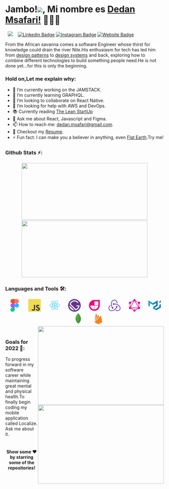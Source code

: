 # Jambo!<img src="https://media.giphy.com/media/MEFVcuRIoVETUMYZEe/giphy.gif" height="80px">, Mi nombre es [Dedan Msafari!](https://stormy-journey-04205.herokuapp.com/home) 👨🏼‍💻 


&nbsp; ![](https://visitor-badge.glitch.me/badge?page_id=dedanmsafari.dedanmsafari&style=flat-square&color=38b000)&nbsp;&nbsp;&nbsp;
[![Linkedin Badge](https://img.shields.io/badge/-LinkedIn-0e76a8?style=flat-square&logo=Linkedin&logoColor=white)](https://linkedin.com/in/dedanmsafari)
[![Instagram Badge](https://img.shields.io/badge/-Instagram-e4405f?style=flat-square&logo=Instagram&logoColor=white)](https://instagram.com/dedan_eleven/)
[![Website Badge](https://img.shields.io/badge/Website-3b5998?style=flat-square&logo=google-chrome&logoColor=white)](https://stormy-journey-04205.herokuapp.com/home)




From the African savanna comes a software Engineer whose thirst for knowledge could drain the river Nile.His enthusiasm for tech has led him from [design patterns](https://www.patterns.dev/posts/) to [design systems](https://rangle.io/blog/what-is-a-design-system/) and back, exploring how to combine different technologies to build something people need.He is not done yet...for this is only the beginning.

### Hold on,Let me explain why:

- 🔭 I’m currently working on the JAMSTACK.
- 🌱 I’m currently learning GRAPHQL.
- 👯 I’m looking to collaborate on React Native.
- 🤔 I’m looking for help with AWS and DevOps.
- 📚 Currently reading [The Lean StartUp](https://www.youtube.com/watch?v=RSaIOCHbuYw)
- 💬 Ask me about React, Javascript and Figma.
- 📫 How to reach me: dedan.msafari@gmail.com.
- 📝 Checkout my [Resume](https://github.com/dedanmsafari/dedanmsafari/blob/main/Dedan_Msafari_-_JavaScript%2C_React_and_React_Native_Engineer%2C_UIUX_Designer..pdf).
- ⚡ Fun fact: I can make you a believer in anything, even [Flat Earth](https://www.youtube.com/watch?v=ARp2j8t3O8Q).Try me!



### Github Stats ⚡️:

<div align="center">
  <img height= "180em" width="400em" src="https://github-readme-stats.vercel.app/api/top-langs/?username=dedanmsafari&layout=compact&title_color=ff0a54&icon_color=ffff3f&text_color=ffffff&bg_color=0a0012&theme=radical&langs_count=4" />
  <img height= "180em" width="400em"  src="https://github-readme-stats.vercel.app/api?username=dedanmsafari&&show_icons=true&title_color=ff0a54&icon_color=ffff3f&text_color=ffffff&bg_color=0a0012&theme=radical" />
</div>

### Languages and Tools 🛠:

<div  align="center">
<code><img width="40" height="40" src="https://github.com/devicons/devicon/blob/master/icons/figma/figma-original.svg" alt="figma"></code>&nbsp;&nbsp;&nbsp;&nbsp;&nbsp;
<code><img width="40" height="40" src="https://raw.githubusercontent.com/github/explore/80688e429a7d4ef2fca1e82350fe8e3517d3494d/topics/javascript/javascript.png" alt="javascript"></code>&nbsp;&nbsp;&nbsp;&nbsp;&nbsp;
<code><img width="40" height="40" src="https://raw.githubusercontent.com/github/explore/80688e429a7d4ef2fca1e82350fe8e3517d3494d/topics/react/react.png" alt="react"></code>&nbsp;&nbsp;&nbsp;&nbsp;&nbsp;
<code><img width="40" height="40" src="https://github.com/devicons/devicon/blob/master/icons/gatsby/gatsby-original.svg" alt="gatsby"></code>&nbsp;&nbsp;&nbsp;&nbsp;&nbsp;
<code><img width="40" height="40" src="https://github.com/devicons/devicon/blob/master/icons/jamstack/jamstack-original.svg" alt="jamstack"></code>&nbsp;&nbsp;&nbsp;&nbsp;&nbsp;
<code><img width="40" height="40" src="https://raw.githubusercontent.com/github/explore/80688e429a7d4ef2fca1e82350fe8e3517d3494d/topics/redux/redux.png" alt="react"></code>&nbsp;&nbsp;&nbsp;&nbsp;&nbsp;
<code><img width="40" height="40" src="https://raw.githubusercontent.com/github/explore/80688e429a7d4ef2fca1e82350fe8e3517d3494d/topics/graphql/graphql.png" alt="graphql"></code>&nbsp;&nbsp;&nbsp;&nbsp;&nbsp;
<code><img width="40" height="40" src="https://github.com/devicons/devicon/blob/master/icons/materialui/materialui-original.svg" alt="material-ui"></code>&nbsp;&nbsp;&nbsp;&nbsp;&nbsp;
  <code><img width="40" height="40" src="https://github.com/devicons/devicon/blob/master/icons/mongodb/mongodb-original.svg" alt="mongodb"></code>&nbsp;&nbsp;&nbsp;&nbsp;&nbsp;
<code><img width="40" height="40" src="https://github.com/devicons/devicon/blob/master/icons/firebase/firebase-plain.svg" alt="firebase"></code>
</div>
&nbsp;
&nbsp;
&nbsp;
&nbsp;

  

  
<img align="right" height="250" width="400" alt="" src="https://media.giphy.com/media/QHE5gWI0QjqF2/giphy.gif" />
<img align="right" height="250" width="400" alt="" src="https://media.giphy.com/media/lXHwJv89PvdN200Anr/giphy.gif" />
  


<div>
</div>

  ### Goals for 2022 💪:
  
  To progress forward in my software career while maintaining great mental and physical health.To finally begin coding my mobile application called Localize. Ask me about it.
  
  
 
 #
 
 <div align="center">
  <strong>
Show some ❤️ by starring some of the repositories!
  </strong>
  </div>


